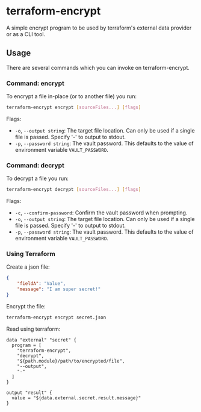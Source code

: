 # terraform-encrypt

A simple encrypt program to be used by terraform's external data provider or as a CLI tool.

## Usage

There are several commands which you can invoke on terraform-encrypt.

### Command: encrypt

To encrypt a file in-place (or to another file) you run:

```bash
terraform-encrypt encrypt [sourceFiles...] [flags]
```

Flags:
 - `-o`, `--output string`:     The target file location. Can only be used if a single file is passed. Specify '-' to output to stdout.
 - `-p`, `--password string`:   The vault password. This defaults to the value of environment variable `VAULT_PASSWORD`.

### Command: decrypt

To decrypt a file you run:

```bash
terraform-encrypt decrypt [sourceFiles...] [flags]
```

Flags:
 - `-c`, `--confirm-password`:  Confirm the vault password when prompting.
 - `-o`, `--output string`:     The target file location. Can only be used if a single file is passed. Specify '-' to output to stdout.
 - `-p`, `--password string`:   The vault password. This defaults to the value of environment variable `VAULT_PASSWORD`.

### Using Terraform

Create a json file:

```json
{
    "fieldA": "Value",
    "message": "I am super secret!"
}
```

Encrypt the file:

```bash
terraform-encrypt encrypt secret.json
```

Read using terraform:

```hcl
data "external" "secret" {
  program = [
    "terraform-encrypt",
    "decrypt",
    "${path.module}/path/to/encrypted/file",
    "--output",
    "-"
  ]
}

output "result" {
  value = "${data.external.secret.result.message}"
}
```
